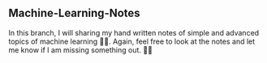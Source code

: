 ## Machine-Learning-Notes
In this branch, I will sharing my hand written notes of simple and advanced topics of machine learning ✍🏻. Again, feel free to look at the notes and let me know if I am missing something out. ✌🏻
